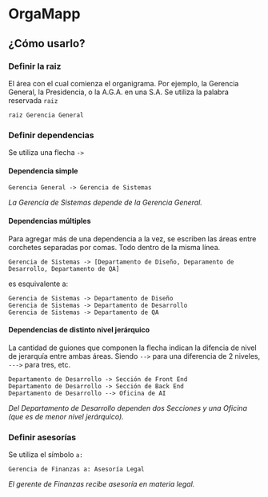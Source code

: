 # OrgaMapp



## ¿Cómo usarlo?



### Definir la raiz

El área con el cual comienza el organigrama. Por ejemplo, la Gerencia General, la Presidencia, o la A.G.A. en una S.A.
Se utiliza la palabra reservada `raiz`

```
raiz Gerencia General
```



### Definir dependencias

Se utiliza una flecha `->`

#### Dependencia simple

```
Gerencia General -> Gerencia de Sistemas
```
*La Gerencia de Sistemas depende de la Gerencia General.*


#### Dependencias múltiples

Para agregar más de una dependencia a la vez, se escriben las áreas entre corchetes separadas por comas. Todo dentro de la misma línea.

```
Gerencia de Sistemas -> [Departamento de Diseño, Deparamento de Desarrollo, Departamento de QA]
```
es esquivalente a:
```
Gerencia de Sistemas -> Departamento de Diseño
Gerencia de Sistemas -> Departamento de Desarrollo
Gerencia de Sistemas -> Departamento de QA
```

#### Dependencias de distinto nivel jerárquico

La cantidad de guiones que componen la flecha indican la difencia de nivel de jerarquía entre ambas áreas. Siendo `-->` para una diferencia de 2 niveles, `--->` para tres, etc.

```
Departamento de Desarrollo -> Sección de Front End
Departamento de Desarrollo -> Sección de Back End
Departamento de Desarrollo --> Oficina de AI
```
*Del Departamento de Desarrollo dependen dos Secciones y una Oficina (que es de menor nivel jerárquico).*


### Definir asesorías

Se utiliza el símbolo `a:`

```
Gerencia de Finanzas a: Asesoría Legal
```
*El gerente de Finanzas recibe asesoría en materia legal.*

